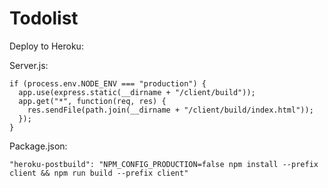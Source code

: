 # Todolist

Deploy to Heroku:

Server.js:
```
if (process.env.NODE_ENV === "production") {
  app.use(express.static(__dirname + "/client/build"));
  app.get("*", function(req, res) {
    res.sendFile(path.join(__dirname + "/client/build/index.html"));
  });
}
```

Package.json:
```
"heroku-postbuild": "NPM_CONFIG_PRODUCTION=false npm install --prefix client && npm run build --prefix client"
```
